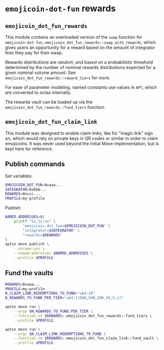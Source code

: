 # `emojicoin-dot-fun` rewards

## `emojicoin_dot_fun_rewards`

This module contains an overloaded version of the `swap` function for
`emojicoin-dot-fun`, `emojicoin_dot_fun_rewards::swap_with_rewards`, which gives
users an opportunity for a reward based on the amount of integrator fees they
pay for their swap.

Rewards distributions are random, and based on a probabilistic threshold
determined by the number of nominal rewards distributions expected for a given
nominal volume amount. See `emojicoin_dot_fun_rewards::reward_tiers` for more.

For ease of parameter modeling, named constants use values in `APT`, which are
converted to octas internally.

The rewards vault can be loaded up via the
`emojicoin_dot_fun_rewards::fund_tiers` function.

## `emojicoin_dot_fun_claim_link`

This module was designed to enable claim links, like for "magic link" sign on,
which would rely on private keys in QR codes or similar in order to claim
emojicoins. It was never used beyond the initial Move implementation, but is
kept here for reference.

## Publish commands

Set variables:

```sh
EMOJICOIN_DOT_FUN=0xaaa...
INTEGRATOR=0xbbb...
REWARDS=0xccc...
PROFILE=my-profile
```

Publish:

```sh
NAMED_ADDRESSES=$(
    printf "%s,%s,%s" \
        "emojicoin_dot_fun=$EMOJICOIN_DOT_FUN" \
        "integrator=$INTEGRATOR" \
        "rewards=$REWARDS"
)
aptos move publish \
    --assume-yes \
    --named-addresses $NAMED_ADDRESSES \
    --profile $PROFILE
```

## Fund the vaults

```sh
REWARDS=0xaaa...
PROFILE=my-profile
N_CLAIM_LINK_REDEMPTIONS_TO_FUND="u64:10"
N_REWARDS_TO_FUND_PER_TIER="u64:[1500,500,200,50,5,1]"
```

```sh
aptos move run \
    --args $N_REWARDS_TO_FUND_PER_TIER \
    --function-id $REWARDS::emojicoin_dot_fun_rewards::fund_tiers \
    --profile $PROFILE
```

```sh
aptos move run \
    --args $N_CLAIM_LINK_REDEMPTIONS_TO_FUND \
    --function-id $REWARDS::emojicoin_dot_fun_claim_link::fund_vault \
    --profile $PROFILE
```
